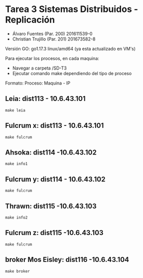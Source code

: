 # Tarea 3 Sistemas Distribuidos - Replicación

- Álvaro Fuentes (Par. 200) 201611539-0
- Christian Trujillo (Par. 201) 201673582-8

Versión GO: go1.17.3 linux/amd64 (ya esta actualizado en VM's)

Para ejecutar los procesos, en cada maquina: 
- Navegar a carpeta /SD-T3
- Ejecutar comando make dependiendo del tipo de proceso

Formato: Proceso: Maquina - IP 

## Leia: dist113 - 10.6.43.101

```
make leia
```

## Fulcrum x: dist113 - 10.6.43.101

```
make fulcrum
```

## Ahsoka: dist114 -10.6.43.102

```
make info1
```

##  Fulcrum y: dist114 - 10.6.43.102

```
make fulcrum
```

## Thrawn:  dist115 -10.6.43.103

```
make info2
```

## Fulcrum z:  dist115 -10.6.43.103

```
make fulcrum
```

## broker Mos Eisley: dist116 -10.6.43.104

```
make broker
```
